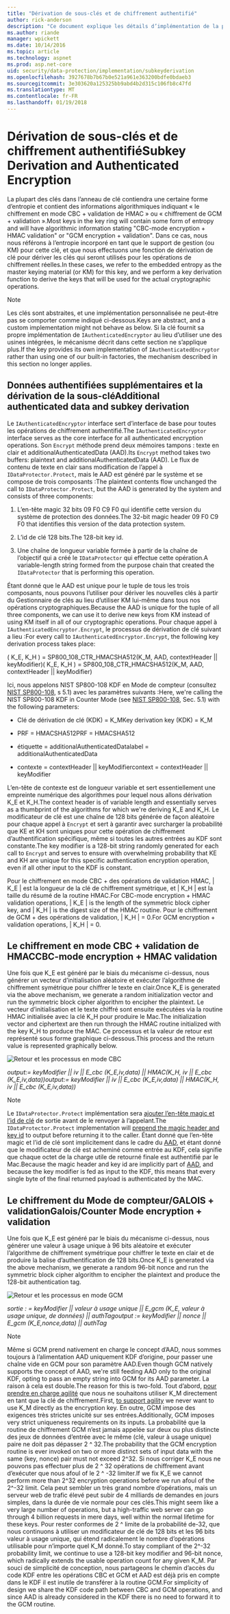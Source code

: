 ```yaml
---
title: "Dérivation de sous-clés et de chiffrement authentifié"
author: rick-anderson
description: "Ce document explique les détails d’implémentation de la protection des données ASP.NET Core dérivation des sous-clés et authentifié de chiffrement."
ms.author: riande
manager: wpickett
ms.date: 10/14/2016
ms.topic: article
ms.technology: aspnet
ms.prod: asp.net-core
uid: security/data-protection/implementation/subkeyderivation
ms.openlocfilehash: 3927678b7b67b0e521a961e363200bdfe0bdaeb3
ms.sourcegitcommit: 3e303620a125325bb9abd4b2d315c106fb8c47fd
ms.translationtype: MT
ms.contentlocale: fr-FR
ms.lasthandoff: 01/19/2018
---
```

# <a name="subkey-derivation-and-authenticated-encryption"></a><span data-ttu-id="51dee-103">Dérivation de sous-clés et de chiffrement authentifié</span><span class="sxs-lookup"><span data-stu-id="51dee-103">Subkey Derivation and Authenticated Encryption</span></span>

<a name="data-protection-implementation-subkey-derivation"></a>

<span data-ttu-id="51dee-104">La plupart des clés dans l’anneau de clé contiendra une certaine forme d’entropie et contient des informations algorithmiques indiquant « le chiffrement en mode CBC + validation de HMAC » ou « chiffrement de GCM + validation ».</span><span class="sxs-lookup"><span data-stu-id="51dee-104">Most keys in the key ring will contain some form of entropy and will have algorithmic information stating "CBC-mode encryption + HMAC validation" or "GCM encryption + validation".</span></span> <span data-ttu-id="51dee-105">Dans ce cas, nous nous référons à l’entropie incorporé en tant que le support de gestion (ou KM) pour cette clé, et que nous effectuons une fonction de dérivation de clé pour dériver les clés qui seront utilisés pour les opérations de chiffrement réelles.</span><span class="sxs-lookup"><span data-stu-id="51dee-105">In these cases, we refer to the embedded entropy as the master keying material (or KM) for this key, and we perform a key derivation function to derive the keys that will be used for the actual cryptographic operations.</span></span>

> [!NOTE]
> <span data-ttu-id="51dee-106">Les clés sont abstraites, et une implémentation personnalisée ne peut-être pas se comporter comme indiqué ci-dessous.</span><span class="sxs-lookup"><span data-stu-id="51dee-106">Keys are abstract, and a custom implementation might not behave as below.</span></span> <span data-ttu-id="51dee-107">Si la clé fournit sa propre implémentation de `IAuthenticatedEncryptor` au lieu d’utiliser une des usines intégrées, le mécanisme décrit dans cette section ne s’applique plus.</span><span class="sxs-lookup"><span data-stu-id="51dee-107">If the key provides its own implementation of `IAuthenticatedEncryptor` rather than using one of our built-in factories, the mechanism described in this section no longer applies.</span></span>

<a name="data-protection-implementation-subkey-derivation-aad"></a>

## <a name="additional-authenticated-data-and-subkey-derivation"></a><span data-ttu-id="51dee-108">Données authentifiées supplémentaires et la dérivation de la sous-clé</span><span class="sxs-lookup"><span data-stu-id="51dee-108">Additional authenticated data and subkey derivation</span></span>

<span data-ttu-id="51dee-109">Le `IAuthenticatedEncryptor` interface sert d’interface de base pour toutes les opérations de chiffrement authentifié.</span><span class="sxs-lookup"><span data-stu-id="51dee-109">The `IAuthenticatedEncryptor` interface serves as the core interface for all authenticated encryption operations.</span></span> <span data-ttu-id="51dee-110">Son `Encrypt` méthode prend deux mémoires tampons : texte en clair et additionalAuthenticatedData (AAD).</span><span class="sxs-lookup"><span data-stu-id="51dee-110">Its `Encrypt` method takes two buffers: plaintext and additionalAuthenticatedData (AAD).</span></span> <span data-ttu-id="51dee-111">Le flux de contenu de texte en clair sans modification de l’appel à `IDataProtector.Protect`, mais le AAD est généré par le système et se compose de trois composants :</span><span class="sxs-lookup"><span data-stu-id="51dee-111">The plaintext contents flow unchanged the call to `IDataProtector.Protect`, but the AAD is generated by the system and consists of three components:</span></span>

1. <span data-ttu-id="51dee-112">L’en-tête magic 32 bits 09 F0 C9 F0 qui identifie cette version du système de protection des données.</span><span class="sxs-lookup"><span data-stu-id="51dee-112">The 32-bit magic header 09 F0 C9 F0 that identifies this version of the data protection system.</span></span>

2. <span data-ttu-id="51dee-113">L’id de clé 128 bits.</span><span class="sxs-lookup"><span data-stu-id="51dee-113">The 128-bit key id.</span></span>

3. <span data-ttu-id="51dee-114">Une chaîne de longueur variable formée à partir de la chaîne de l’objectif qui a créé le `IDataProtector` qui effectue cette opération.</span><span class="sxs-lookup"><span data-stu-id="51dee-114">A variable-length string formed from the purpose chain that created the `IDataProtector` that is performing this operation.</span></span>

<span data-ttu-id="51dee-115">Étant donné que le AAD est unique pour le tuple de tous les trois composants, nous pouvons l’utiliser pour dériver les nouvelles clés à partir du Gestionnaire de clés au lieu d’utiliser KM lui-même dans tous nos opérations cryptographiques.</span><span class="sxs-lookup"><span data-stu-id="51dee-115">Because the AAD is unique for the tuple of all three components, we can use it to derive new keys from KM instead of using KM itself in all of our cryptographic operations.</span></span> <span data-ttu-id="51dee-116">Pour chaque appel à `IAuthenticatedEncryptor.Encrypt`, le processus de dérivation de clé suivant a lieu :</span><span class="sxs-lookup"><span data-stu-id="51dee-116">For every call to `IAuthenticatedEncryptor.Encrypt`, the following key derivation process takes place:</span></span>

<span data-ttu-id="51dee-117">( K_E, K_H ) = SP800_108_CTR_HMACSHA512(K_M, AAD, contextHeader || keyModifier)</span><span class="sxs-lookup"><span data-stu-id="51dee-117">( K_E, K_H ) = SP800_108_CTR_HMACSHA512(K_M, AAD, contextHeader || keyModifier)</span></span>

<span data-ttu-id="51dee-118">Ici, nous appelons NIST SP800-108 KDF en Mode de compteur (consultez [NIST SP800-108](http://nvlpubs.nist.gov/nistpubs/Legacy/SP/nistspecialpublication800-108.pdf), s 5.1) avec les paramètres suivants :</span><span class="sxs-lookup"><span data-stu-id="51dee-118">Here, we're calling the NIST SP800-108 KDF in Counter Mode (see [NIST SP800-108](http://nvlpubs.nist.gov/nistpubs/Legacy/SP/nistspecialpublication800-108.pdf), Sec. 5.1) with the following parameters:</span></span>

* <span data-ttu-id="51dee-119">Clé de dérivation de clé (KDK) = K_M</span><span class="sxs-lookup"><span data-stu-id="51dee-119">Key derivation key (KDK) = K_M</span></span>

* <span data-ttu-id="51dee-120">PRF = HMACSHA512</span><span class="sxs-lookup"><span data-stu-id="51dee-120">PRF = HMACSHA512</span></span>

* <span data-ttu-id="51dee-121">étiquette = additionalAuthenticatedData</span><span class="sxs-lookup"><span data-stu-id="51dee-121">label = additionalAuthenticatedData</span></span>

* <span data-ttu-id="51dee-122">contexte = contextHeader || keyModifier</span><span class="sxs-lookup"><span data-stu-id="51dee-122">context = contextHeader || keyModifier</span></span>

<span data-ttu-id="51dee-123">L’en-tête de contexte est de longueur variable et sert essentiellement une empreinte numérique des algorithmes pour lequel nous allons dérivation K_E et K_H.</span><span class="sxs-lookup"><span data-stu-id="51dee-123">The context header is of variable length and essentially serves as a thumbprint of the algorithms for which we're deriving K_E and K_H.</span></span> <span data-ttu-id="51dee-124">Le modificateur de clé est une chaîne de 128 bits générée de façon aléatoire pour chaque appel à `Encrypt` et sert à garantir avec surcharger la probabilité que KE et KH sont uniques pour cette opération de chiffrement d’authentification spécifique, même si toutes les autres entrées au KDF sont constante.</span><span class="sxs-lookup"><span data-stu-id="51dee-124">The key modifier is a 128-bit string randomly generated for each call to `Encrypt` and serves to ensure with overwhelming probability that KE and KH are unique for this specific authentication encryption operation, even if all other input to the KDF is constant.</span></span>

<span data-ttu-id="51dee-125">Pour le chiffrement en mode CBC + des opérations de validation HMAC, | K_E | est la longueur de la clé de chiffrement symétrique, et | K_H | est la taille du résumé de la routine HMAC.</span><span class="sxs-lookup"><span data-stu-id="51dee-125">For CBC-mode encryption + HMAC validation operations, | K_E | is the length of the symmetric block cipher key, and | K_H | is the digest size of the HMAC routine.</span></span> <span data-ttu-id="51dee-126">Pour le chiffrement de GCM + des opérations de validation, | K_H | = 0.</span><span class="sxs-lookup"><span data-stu-id="51dee-126">For GCM encryption + validation operations, | K_H | = 0.</span></span>

## <a name="cbc-mode-encryption--hmac-validation"></a><span data-ttu-id="51dee-127">Le chiffrement en mode CBC + validation de HMAC</span><span class="sxs-lookup"><span data-stu-id="51dee-127">CBC-mode encryption + HMAC validation</span></span>

<span data-ttu-id="51dee-128">Une fois que K_E est généré par le biais du mécanisme ci-dessus, nous générer un vecteur d’initialisation aléatoire et exécuter l’algorithme de chiffrement symétrique pour chiffrer le texte en clair.</span><span class="sxs-lookup"><span data-stu-id="51dee-128">Once K_E is generated via the above mechanism, we generate a random initialization vector and run the symmetric block cipher algorithm to encipher the plaintext.</span></span> <span data-ttu-id="51dee-129">Le vecteur d’initialisation et le texte chiffré sont ensuite exécutées via la routine HMAC initialisée avec la clé K_H pour produire le Mac.</span><span class="sxs-lookup"><span data-stu-id="51dee-129">The initialization vector and ciphertext are then run through the HMAC routine initialized with the key K_H to produce the MAC.</span></span> <span data-ttu-id="51dee-130">Ce processus et la valeur de retour est représenté sous forme graphique ci-dessous.</span><span class="sxs-lookup"><span data-stu-id="51dee-130">This process and the return value is represented graphically below.</span></span>

![Retour et les processus en mode CBC](subkeyderivation/_static/cbcprocess.png)

<span data-ttu-id="51dee-132">*output:= keyModifier || iv || E_cbc (K_E,iv,data) || HMAC(K_H, iv || E_cbc (K_E,iv,data))*</span><span class="sxs-lookup"><span data-stu-id="51dee-132">*output:= keyModifier || iv || E_cbc (K_E,iv,data) || HMAC(K_H, iv || E_cbc (K_E,iv,data))*</span></span>

> [!NOTE]
> <span data-ttu-id="51dee-133">Le `IDataProtector.Protect` implémentation sera [ajouter l’en-tête magic et l’id de clé](authenticated-encryption-details.md) de sortie avant de le renvoyer à l’appelant.</span><span class="sxs-lookup"><span data-stu-id="51dee-133">The `IDataProtector.Protect` implementation will [prepend the magic header and key id](authenticated-encryption-details.md) to output before returning it to the caller.</span></span> <span data-ttu-id="51dee-134">Étant donné que l’en-tête magic et l’id de clé sont implicitement dans le cadre du [AAD](xref:security/data-protection/implementation/subkeyderivation#data-protection-implementation-subkey-derivation-aad), et étant donné que le modificateur de clé est acheminé comme entrée au KDF, cela signifie que chaque octet de la charge utile de retourné finale est authentifié par le Mac.</span><span class="sxs-lookup"><span data-stu-id="51dee-134">Because the magic header and key id are implicitly part of [AAD](xref:security/data-protection/implementation/subkeyderivation#data-protection-implementation-subkey-derivation-aad), and because the key modifier is fed as input to the KDF, this means that every single byte of the final returned payload is authenticated by the MAC.</span></span>

## <a name="galoiscounter-mode-encryption--validation"></a><span data-ttu-id="51dee-135">Le chiffrement du Mode de compteur/GALOIS + validation</span><span class="sxs-lookup"><span data-stu-id="51dee-135">Galois/Counter Mode encryption + validation</span></span>

<span data-ttu-id="51dee-136">Une fois que K_E est généré par le biais du mécanisme ci-dessus, nous générer une valeur à usage unique à 96 bits aléatoire et exécuter l’algorithme de chiffrement symétrique pour chiffrer le texte en clair et de produire la balise d’authentification de 128 bits.</span><span class="sxs-lookup"><span data-stu-id="51dee-136">Once K_E is generated via the above mechanism, we generate a random 96-bit nonce and run the symmetric block cipher algorithm to encipher the plaintext and produce the 128-bit authentication tag.</span></span>

![Retour et les processus en mode GCM](subkeyderivation/_static/galoisprocess.png)

<span data-ttu-id="51dee-138">*sortie : = keyModifier || valeur à usage unique || E_gcm (K_E, valeur à usage unique, de données) || authTag*</span><span class="sxs-lookup"><span data-stu-id="51dee-138">*output := keyModifier || nonce || E_gcm (K_E,nonce,data) || authTag*</span></span>

> [!NOTE]
> <span data-ttu-id="51dee-139">Même si GCM prend nativement en charge le concept d’AAD, nous sommes toujours à l’alimentation AAD uniquement KDF d’origine, pour passer une chaîne vide en GCM pour son paramètre AAD.</span><span class="sxs-lookup"><span data-stu-id="51dee-139">Even though GCM natively supports the concept of AAD, we're still feeding AAD only to the original KDF, opting to pass an empty string into GCM for its AAD parameter.</span></span> <span data-ttu-id="51dee-140">La raison à cela est double.</span><span class="sxs-lookup"><span data-stu-id="51dee-140">The reason for this is two-fold.</span></span> <span data-ttu-id="51dee-141">Tout d’abord, [pour prendre en charge agilité](context-headers.md#data-protection-implementation-context-headers) que nous ne souhaitons utiliser K_M directement en tant que la clé de chiffrement.</span><span class="sxs-lookup"><span data-stu-id="51dee-141">First, [to support agility](context-headers.md#data-protection-implementation-context-headers) we never want to use K_M directly as the encryption key.</span></span> <span data-ttu-id="51dee-142">En outre, GCM impose des exigences très strictes unicité sur ses entrées.</span><span class="sxs-lookup"><span data-stu-id="51dee-142">Additionally, GCM imposes very strict uniqueness requirements on its inputs.</span></span> <span data-ttu-id="51dee-143">La probabilité que la routine de chiffrement GCM n’est jamais appelée sur deux ou plus distincte des jeux de données d’entrée avec le même (clé, valeur à usage unique) paire ne doit pas dépasser 2 ^ 32.</span><span class="sxs-lookup"><span data-stu-id="51dee-143">The probability that the GCM encryption routine is ever invoked on two or more distinct sets of input data with the same (key, nonce) pair must not exceed 2^32.</span></span> <span data-ttu-id="51dee-144">Si nous corriger K_E nous ne pouvons pas effectuer plus de 2 ^ 32 opérations de chiffrement avant d’exécuter que nous afoul of le 2 ^ -32 limiter.</span><span class="sxs-lookup"><span data-stu-id="51dee-144">If we fix K_E we cannot perform more than 2^32 encryption operations before we run afoul of the 2^-32 limit.</span></span> <span data-ttu-id="51dee-145">Cela peut sembler un très grand nombre d’opérations, mais un serveur web de trafic élevé peut subir de 4 milliards de demandes en jours simples, dans la durée de vie normale pour ces clés.</span><span class="sxs-lookup"><span data-stu-id="51dee-145">This might seem like a very large number of operations, but a high-traffic web server can go through 4 billion requests in mere days, well within the normal lifetime for these keys.</span></span> <span data-ttu-id="51dee-146">Pour rester conformes de 2 ^ limite de la probabilité de-32, que nous continuons à utiliser un modificateur de clé de 128 bits et les 96 bits valeur à usage unique, qui étend radicalement le nombre d’opérations utilisable pour n’importe quel K_M donné.</span><span class="sxs-lookup"><span data-stu-id="51dee-146">To stay compliant of the 2^-32 probability limit, we continue to use a 128-bit key modifier and 96-bit nonce, which radically extends the usable operation count for any given K_M.</span></span> <span data-ttu-id="51dee-147">Par souci de simplicité de conception, nous partageons le chemin d’accès du code KDF entre les opérations CBC et GCM et AAD est déjà pris en compte dans le KDF il est inutile de transférer à la routine GCM.</span><span class="sxs-lookup"><span data-stu-id="51dee-147">For simplicity of design we share the KDF code path between CBC and GCM operations, and since AAD is already considered in the KDF there is no need to forward it to the GCM routine.</span></span>
